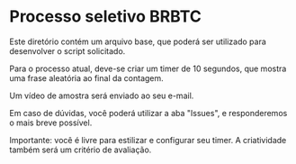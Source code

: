 # Processo seletivo BRBTC

Este diretório contém um arquivo base, que poderá ser utilizado para desenvolver o script solicitado.

Para o processo atual, deve-se criar um timer de 10 segundos, que mostra uma frase aleatória ao final da contagem.

Um vídeo de amostra será enviado ao seu e-mail.

Em caso de dúvidas, você poderá utilizar a aba "Issues", e responderemos o mais breve possível.

Importante: você é livre para estilizar e configurar seu timer. A criatividade também será um critério de avaliação.
